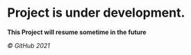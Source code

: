 # Project is under development.

__This Project will resume sometime in the future__ 

_©️ GitHub 2021_
